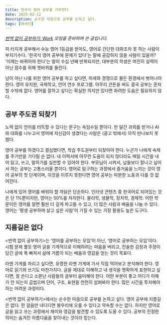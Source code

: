 ```yaml
---
title: 한국식 영어 공부를 거부한다
date: 2025-02-12
description: 순수한 마음으로 공부를 논하고 싶다.
tags: [에세이]
---
```

*[번역 없이 공부하기: Work](https://jagunbae.com/read-in-english-1/) 모임을 준비하며 쓴 글입니다.*

피 터지게 공부해서 수능 영어 1등급을 받아도, 영어로 간단한 대화조차 못 하는 사람이 부지기수다. '한국식 영어 공부에 문제가 있다'는 말에 공감하지 않을 사람이 있을까? '이제는 바뀌어야 한다'는 말이 수십 년째 반복되지만, 대부분의 학생은 여전히 실력이 아닌 점수를 위해 쳇바퀴를 돌린다.

남이 아닌 나를 위한 영어 공부를 하고 싶다면, 허세와 경쟁으로 물든 환경에서 벗어나야 한다. 영어 유치원, 국제학교, 언어 연수 프로그램. 아무리 큰돈을 써도 결국 공부는 혼자 할 수밖에 없다. 영어를 잘하고 싶다는 확실한 의지만 있다면 화려한 도움은 필요하지 않다.

## 공부 주도권 되찾기
노력 없이 언어를 터득할 수 있다는 문구는 속임수일 뿐이다. 한 달간 과외를 받거나 AI와 대화를 나누고서 영어에 자신감이 생겼다는 사람은 (광고 밖에서) 아직 만나보지 못했다.

영어 공부를 하겠다고 결심했다면, 학습 주도권부터 되찾아야 한다. 누군가 나에게 숙제를 주기만을 기다릴 순 없다. 내 이력서에 아무런 도움이 되지 않더라도 매일 시간을 내어 읽고, 쓰고, 말하기를 실천할 수 있어야 한다. 부모님이 시켜서, 남들보다 잘나고 싶어서 하는 공부는 고통스러울 뿐이다. 영어로 탐구하는 과정에서 즐거움을 느끼는 것이 영어 공부의 첫 단계이며, 이것을 이루지 못한다면 영어 공부는 따분한 노동과 다를 것 없어진다.

나에게 있어 영어를 배워야 할 까닭은 단순하다. 인터넷 콘텐츠 중 한국어로 되어있는 것은 단 1%뿐이지만, 영어는 50%를 차지한다. 물리학, 생물학, 정치학, 경제학. 어떤 학문이든 영어를 알면 훨씬 더 깊게 파고들 수 있고, 더 많은 사람과 배움을 나눌 수 있다. 영어는 '평생 공부하며 살고 싶은 사람'이 가질 수 있는 가장 활용도 높은 도구다.

## 지름길은 없다
<번역 없이 공부하기>는 ‘영어를 공부하는 모임’이 아닌, ‘영어로 공부하는 모임’이다. 시험 문제 풀듯 영어 글을 기계적으로 이해하려는 마음을 버리고, 진솔한 감정과 주장이 담긴 글에 푹 빠져서 삶에 거름이 되는 배움과 영감을 얻는 것이 목표다.

라멘 가게를 차리고 싶다면, 유명한 라멘 가게에 가서 직접 먹어보고 분석해야 한다. 영어로 읽기와 쓰기도 마찬가지다. 글을 제대로 이해하고 내 생각을 명확하게 표현하고 싶다면, 잘 쓴다고 소문난 사람들의 글부터 음미해야 한다. 어떤 부분이 좋고 어디가 이해가 안 되는지 곱씹으며 단어, 구조, 표현을 천천히 살펴봐야 한다. 많은 시간을 투자해야 하는 어려운 과정이다.

<번역 없이 공부하기>에서는 순수한 마음으로 공부를 논하고 싶다. 영어 공부에 지름길은 없다. 한 걸음만 내디디면 봉우리에 오를 수 있다고 약속할 수는 없다. 하지만 영어로 글을 읽고 쓰는 과정에서 재미와 영감을 발견할 수 있도록 도울 수 있다. 공부의 진정한 의미는 숨겨진 아름다움을 찾아내는 것이라 믿는다.